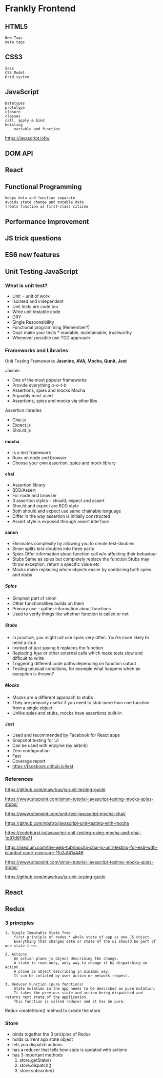 # Frankly Frontend

## HTML5
	New Tags
	meta tags


## CSS3
	Sass
	CSS Model
	Grid system

## JavaScript
	Datatypes
	prototype
	closure
	classes
	call, apply & bind
	hoisting 
		variable and function

https://javascript.info/


## DOM API

## React

## Functional Programming
	keeps data and function separate
	avoids state change and mutable data
	treats function as first-class citizen

## Performance Improvement

## JS trick questions

## ES6 new features

## Unit Testing JavaScript

### What is unit test?

* Unit = unit of work
* Isolated and independent
* Unit tests are code too
* Write unit testable code
* DRY
* Single Responsibility
* Functional programming (Remember?)
* Goal: make your tests * readable, maintainable, trustworthy
* Whenever possible use TDD approach

### Frameworks and Libraries

Unit Testing Frameworks
**Jasmine, AVA, Mocha, Qunit, Jest**

Jasmin 
* One of the most popular frameworks
* Provide everything o-o-t-b
* Assertions, spies and mocks
Mocha
* Arguably most used
* Assertions, spies and mocks via other libs

Assertion libraries
* Chai.js
* Expect.js
* Should.js


#### mocha
* Is a test framework
* Runs on node and browser
* Choose your own assertion, spies and mock library

#### chai
* Assertion library
* BDD/Assert
* For node and browser
* 3 assertion styles – should, expect and assert
* Should and expect are BDD style
* Both should and expect use same chainable language
* Differ in the way assertion is initially constructed
* Assert  style is exposed through assert interface

#### sanon
* Eliminates complexity by allowing you to create test-doubles
* Sinon splits test-doubles into three parts
* Spies 
	Offer information about function call w/o affecting their behaviour
* Stubs
	Same as spies but completely replace the function
	Stubs may throw exception, return a specific value etc
* Mocks
	make replacing whole objects easier by combining both spies and stubs

##### Spies
* Simplest part of sinon
* Other functionalities builds  on them
* Primary use – gather information about functions
* Used to verify things like whether function is called or not

##### Stubs
* In practice, you might not use spies very often. You’re more likely to need a stub
* Instead of just spying it replaces the function
* Replacing Ajax or other external calls which make tests slow and difficult to write
* Triggering different code paths depending on function output
* Testing unusual conditions, for example what happens when an exception is thrown?

##### Mocks
* Mocks are a different approach to stubs
* They are primarily useful if you need to stub more than one function from a single object.
* Unlike spies and stubs, mocks have assertions built-in

#### Jest 

* Used and recommended by Facebook for React apps
* Snapshot testing for UI 
* Can be used with enzyme (by airbnb)
* Zero configuration 
* Fast 
* Coverage report
* https://facebook.github.io/jest


### References

https://github.com/mawrkus/js-unit-testing-guide

https://www.sitepoint.com/sinon-tutorial-javascript-testing-mocks-spies-stubs/

https://www.sitepoint.com/unit-test-javascript-mocha-chai/

https://github.com/npatro/javascript-unit-testing-with-mocha

https://codeburst.io/javascript-unit-testing-using-mocha-and-chai-1d97d9f18e71

https://medium.com/the-web-tub/mocha-chai-js-unit-testing-for-es6-with-istanbul-code-coverage-11b2a141a446

https://www.sitepoint.com/sinon-tutorial-javascript-testing-mocks-spies-stubs/

https://github.com/mawrkus/js-unit-testing-guide


## React 

## Redux

### 3 principles

	1. Single Immutable State Tree
		first principle of redux * whole state of app as one JS object. 
		Everything that changes date or state of the ui should be part of one state tree.

	2. Actions
		An action plane js object describing the change.
		A state is read-only, only way to change it by dispatching an action.
		A plane JS object describing in minimal way.
		It can be intiated by user action or network request.

	3. Reducer Function (pure functions)
		State mutation in the app needs to be described as pure mutation.
		It takes the previous state and action being dispatched and returns next state of the application.
		This function is called reducer and it has be pure.
	
Redux
createStore() method to create the store.

### Store
* binds together the 3 priciples of Redux
* holds current app state object
* lets you dispatch actions
* has a reducer that tells how state is updated with actions
* has 3 important methods
	1. store.getState()
  	2. store.dispatch()
  	3. store.subscribe()
